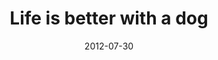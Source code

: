 ---
layout: base.njk
title : 'Life is better with a dog' 
view_title : 'Life is better with a dog' 
year : '2012' 
date : '2012-07-30' 
img_file : '/drawing/lifeisbetterwithadog.png' 
html_file : 'lifeisbetterwithadog' 
next_html : 'forestthinking.html' 
year_order : '27' 
permalink : "title/{{html_file}}.html"
---